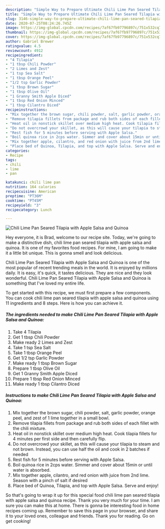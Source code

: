 ```yaml
---
description: "Simple Way to Prepare Ultimate Chili Lime Pan Seared Tilapia with Apple Salsa and Quinoa"
title: "Simple Way to Prepare Ultimate Chili Lime Pan Seared Tilapia with Apple Salsa and Quinoa"
slug: 3146-simple-way-to-prepare-ultimate-chili-lime-pan-seared-tilapia-with-apple-salsa-and-quinoa
date: 2020-07-25T08:24:26.745Z
image: https://img-global.cpcdn.com/recipes/7af67fb97796897c/751x532cq70/chili-lime-pan-seared-tilapia-with-apple-salsa-and-quinoa-recipe-main-photo.jpg
thumbnail: https://img-global.cpcdn.com/recipes/7af67fb97796897c/751x532cq70/chili-lime-pan-seared-tilapia-with-apple-salsa-and-quinoa-recipe-main-photo.jpg
cover: https://img-global.cpcdn.com/recipes/7af67fb97796897c/751x532cq70/chili-lime-pan-seared-tilapia-with-apple-salsa-and-quinoa-recipe-main-photo.jpg
author: Gabriel Brewer
ratingvalue: 4.5
reviewcount: 4912
recipeingredient:
- "4 Tilapia"
- "1 tbsp Chili Powder"
- "2 Limes and Zest"
- "1 tsp Sea Salt"
- "1 tbsp Orange Peel"
- "1/2 tsp Garlic Powder"
- "1 tbsp Brown Sugar"
- "1 tbsp Olive Oil"
- "1 Granny Smith Apple Diced"
- "1 tbsp Red Onion Minced"
- "1 tbsp Cilantro Diced"
recipeinstructions:
- "Mix together the brown sugar, chili powder, salt, garlic powder, orange peel, and zest of 1 lime together in a small bowl."
- "Remove tilapia fillets from package and rub both sides of each fillet with the chili mixture."
- "Heat oil in nonstick skillet over medium high heat. Cook tilapia fillets for 4 minutes per first side and then carefully flip."
- "Do not overcrowd your skillet, as this will cause your tilapia to steam and not brown. Instead, you can use half the oil and cook in 2 batches if needed"
- "Rest fish for 5 minutes before serving with Apple Salsa."
- "Boil quinoa rice in 2cps water. Simmer and cover about 15min or until water is absorbed."
- "Mix together apple, cilantro, and red onion with juice from 2nd lime. Season with a pinch of salt if desired"
- "Place bed of Quinoa, Tilapia, and top with Apple Salsa. Serve and enjoy!"
categories:
- Recipe
tags:
- chili
- lime
- pan

katakunci: chili lime pan 
nutrition: 164 calories
recipecuisine: American
preptime: "PT36M"
cooktime: "PT45M"
recipeyield: "3"
recipecategory: Lunch

---
```



![Chili Lime Pan Seared Tilapia with Apple Salsa and Quinoa](https://img-global.cpcdn.com/recipes/7af67fb97796897c/751x532cq70/chili-lime-pan-seared-tilapia-with-apple-salsa-and-quinoa-recipe-main-photo.jpg)

Hey everyone, it is Brad, welcome to our recipe site. Today, we're going to make a distinctive dish, chili lime pan seared tilapia with apple salsa and quinoa. It is one of my favorites food recipes. For mine, I am going to make it a little bit unique. This is gonna smell and look delicious.

Chili Lime Pan Seared Tilapia with Apple Salsa and Quinoa is one of the most popular of recent trending meals in the world. It is enjoyed by millions daily. It is easy, it's quick, it tastes delicious. They are nice and they look wonderful. Chili Lime Pan Seared Tilapia with Apple Salsa and Quinoa is something that I've loved my entire life.




To get started with this recipe, we must first prepare a few components. You can cook chili lime pan seared tilapia with apple salsa and quinoa using 11 ingredients and 8 steps. Here is how you can achieve it.

<!--inarticleads1-->

##### The ingredients needed to make Chili Lime Pan Seared Tilapia with Apple Salsa and Quinoa:

1. Take 4 Tilapia
1. Get 1 tbsp Chili Powder
1. Make ready 2 Limes and Zest
1. Take 1 tsp Sea Salt
1. Take 1 tbsp Orange Peel
1. Get 1/2 tsp Garlic Powder
1. Make ready 1 tbsp Brown Sugar
1. Prepare 1 tbsp Olive Oil
1. Get 1 Granny Smith Apple Diced
1. Prepare 1 tbsp Red Onion Minced
1. Make ready 1 tbsp Cilantro Diced




<!--inarticleads2-->

##### Instructions to make Chili Lime Pan Seared Tilapia with Apple Salsa and Quinoa:

1. Mix together the brown sugar, chili powder, salt, garlic powder, orange peel, and zest of 1 lime together in a small bowl.
1. Remove tilapia fillets from package and rub both sides of each fillet with the chili mixture.
1. Heat oil in nonstick skillet over medium high heat. Cook tilapia fillets for 4 minutes per first side and then carefully flip.
1. Do not overcrowd your skillet, as this will cause your tilapia to steam and not brown. Instead, you can use half the oil and cook in 2 batches if needed
1. Rest fish for 5 minutes before serving with Apple Salsa.
1. Boil quinoa rice in 2cps water. Simmer and cover about 15min or until water is absorbed.
1. Mix together apple, cilantro, and red onion with juice from 2nd lime. Season with a pinch of salt if desired
1. Place bed of Quinoa, Tilapia, and top with Apple Salsa. Serve and enjoy!




So that's going to wrap it up for this special food chili lime pan seared tilapia with apple salsa and quinoa recipe. Thank you very much for your time. I am sure you can make this at home. There is gonna be interesting food in home recipes coming up. Remember to save this page in your browser, and share it to your loved ones, colleague and friends. Thank you for reading. Go on get cooking!
